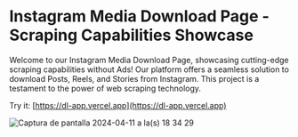 # Instagram Media Download Page - Scraping Capabilities Showcase

Welcome to our Instagram Media Download Page, showcasing cutting-edge scraping capabilities without Ads! Our platform offers a seamless solution to download Posts, Reels, and Stories from Instagram. This project is a testament to the power of web scraping technology.

Try it:
[https://dl-app.vercel.app](https://dl-app.vercel.app)

![Captura de pantalla 2024-04-11 a la(s) 18 34 29](https://github.com/felipe-parra/download-media/assets/1909786/8a8f21e7-847f-40de-b26f-3d9da3fc6e00)
